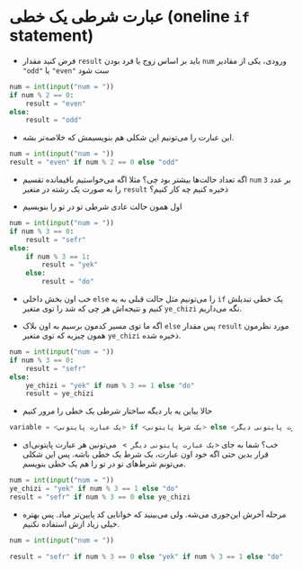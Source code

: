 # عبارت شرطی یک خطی (oneline `if` statement)

* فرض کنید مقدار `result` باید بر اساس زوج یا فرد بودن `num` ورودی، یکی از مقادیر `"odd"` یا `"even"` ست شود 

```python
num = int(input("num = "))
if num % 2 == 0:
    result = "even"
else:
    result = "odd"    
```

* این عبارت را می‌تونیم این شکلی هم بنویسیمش که خلاصه‌تر بشه.


```python
num = int(input("num = "))
result = "even" if num % 2 == 0 else "odd"
```

* اگه تعداد حالت‌ها بیشتر بود چی؟ مثلا اگه می‌خواستیم باقیمانده تقسیم `num` بر عدد `3` را به صورت یک رشته در متغیر `result` ذخیره کنیم چه کار کنیم؟ 

* اول همون حالت عادی شرطی تو در تو را بنویسیم

```python
num = int(input("num = "))
if num % 3 == 0:
    result = "sefr"
else:
    if num % 3 == 1:
        result = "yek"
    else:
        result = "do" 
```

* خب اون بخش داخلی `else` را می‌تونیم مثل حالت قبلی به یه `if` یک خطی تبدیلش کنیم و نتیجه‌اش هر چی که شد را توی متغیر `ye_chizi` نگه می‌داریم.

* اگه ما توی مسیر کدمون برسیم به اون بلاک `else` پس مقدار `result` مورد نظرمون همون چیزیه که توی متغیر `ye_chizi` ذخیره شده.

```python
num = int(input("num = "))
if num % 3 == 0:
    result = "sefr"
else:
    ye_chizi = "yek" if num % 3 == 1 else "do"
    result = ye_chizi
```

* حالا بیاین یه بار دیگه ساختار شرطی یک خطی را مرور کنیم

```python
variable = <یک عبارت پایتونی> if <یک شرط پایتونی> else <یک عبارت پایتونی دیگر>
```

* خب؟ شما به جای `<یک عبارت پایتونی دیگر > ` می‌تونین هر عبارت پایتونی‌ای قرار بدین حتی اگه خود اون عبارت، یک شرط یک خطی باشه. پس این شکلی می‌تونم شرط‌های تو در تو را هم یک خطی بنویسم. 

```python
num = int(input("num = "))
ye_chizi = "yek" if num % 3 == 1 else "do"
result = "sefr" if num % 3 == 0 else ye_chizi
```

* مرحله آخرش این‌جوری می‌شه. ولی می‌بینید که خوانایی کد پایین‌تر میاد. پس بهتره خیلی زیاد ازش استفاده نکنیم.

```python
num = int(input("num = "))

result = "sefr" if num % 3 == 0 else "yek" if num % 3 == 1 else "do"
```
